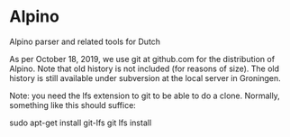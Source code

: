 # Alpino
Alpino parser and related tools for Dutch

As per October 18, 2019, we use git at github.com for the distribution of Alpino. Note that old history is not included (for reasons of size). The old history is still available under subversion at the local server in Groningen.

Note: you need the lfs extension to git to be able to do a clone.
Normally, something like this should suffice:

sudo apt-get install git-lfs
git lfs install



